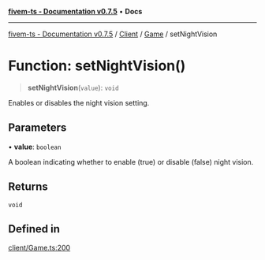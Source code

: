 [**fivem-ts - Documentation v0.7.5**](../../../../../README.md) • **Docs**

***

[fivem-ts - Documentation v0.7.5](../../../../../README.md) / [Client](../../../README.md) / [Game](../README.md) / setNightVision

# Function: setNightVision()

> **setNightVision**(`value`): `void`

Enables or disables the night vision setting.

## Parameters

• **value**: `boolean`

A boolean indicating whether to enable (true) or disable (false) night vision.

## Returns

`void`

## Defined in

[client/Game.ts:200](https://github.com/Purpose-Dev/fivem-ts/blob/main/src/client/Game.ts#L200)

